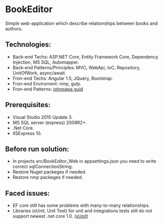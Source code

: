 # BookEditor

Simple web-application which describe relationships between books and authors.

## Technologies: 
 - Back-end Techs: ASP.NET Core, Entity Framework Core, Dependency Injection, MS SQL, Automapper.
 - Back-end Patterns/Principles: MVC, WebApi, IoC, Repository, UnitOfWork, async/await.
 - Fron-end Techs: Angular 1.5, JQuery, Bootstrap.
 - Fron-end Enviroment: nmp, gulp.
 - Fron-end Patterns: [johnpapa guid](https://github.com/johnpapa/angular-styleguide/blob/master/a1/README.md)

## Prerequisites:
 - Visual Studio 2015 Update 3. 
 - MS SQL server (express) 2008R2+.
 - .Net Core.
 - IISExpress 10.

## Before run solution:
 - In projects src/BookEditor_Web in appsettings.json you need to write correct sqlConnectionString.
 - Restore Nuget packeges if needed.
 - Restore nmp packeges if needed.
 
## Faced issues:
 - EF core still has some problems with many-to-many relationships.
 - Libraries (xUnit, Unit Test) for unit and integrations tests still do not support newest .net core 1.0. ([xUnit](http://xunit.github.io/docs/getting-started-dotnet-core.html))
